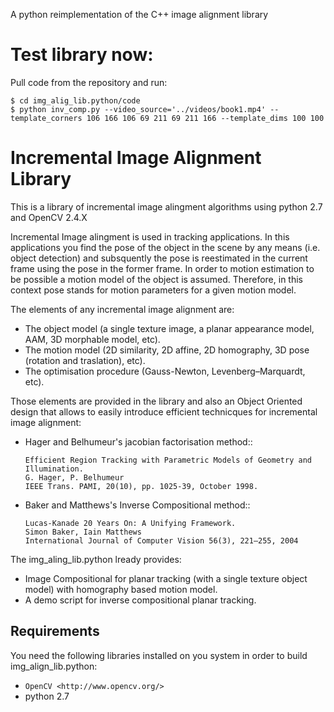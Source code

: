 A python reimplementation of the C++ image alignment library

Test library now:
=================

Pull code from the repository and run:

    $ cd img_alig_lib.python/code
    $ python inv_comp.py --video_source='../videos/book1.mp4' --template_corners 106 166 106 69 211 69 211 166 --template_dims 100 100


Incremental Image Alignment Library
===================================

This is a library of incremental image alingment algorithms using python 2.7 and OpenCV 2.4.X

Incremental Image alingment is used in tracking applications. In this applications you find the
pose of the object in the scene by any means (i.e. object detection) and subsquently the pose
is reestimated in the current frame using the pose in the former frame. In order to motion
estimation to be possible a motion model of the object is assumed. Therefore, in this context
pose stands for motion parameters for a given motion model.

The elements of any incremental image alignment are:

  * The object model (a single texture image, a planar appearance model, AAM, 3D morphable model, etc).
  * The motion model (2D similarity, 2D affine, 2D homography, 3D pose (rotation and traslation), etc).
  * The optimisation procedure (Gauss-Newton, Levenberg–Marquardt, etc).

Those elements are provided in the library and also an Object Oriented design that allows to easily introduce
efficient technicques for incremental image alignment:

  * Hager and Belhumeur's jacobian factorisation method::
      
        Efficient Region Tracking with Parametric Models of Geometry and Illumination.
        G. Hager, P. Belhumeur
        IEEE Trans. PAMI, 20(10), pp. 1025-39, October 1998.

  * Baker and Matthews's Inverse Compositional method::
      
        Lucas-Kanade 20 Years On: A Unifying Framework.
        Simon Baker, Iain Matthews
        International Journal of Computer Vision 56(3), 221–255, 2004

The img_aling_lib.python lready provides:

  * Image Compositional for planar tracking (with a single texture object model) with
    homography based motion model.
  * A demo script for inverse compositional planar tracking.

Requirements
------------

You need the following libraries installed on you system in order to
build img_align_lib.python:

* `OpenCV <http://www.opencv.org/>`
* python 2.7

